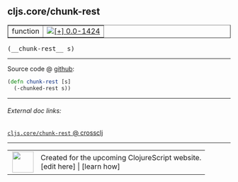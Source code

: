 ## cljs.core/chunk-rest



 <table border="1">
<tr>
<td>function</td>
<td><a href="https://github.com/cljsinfo/cljs-api-docs/tree/0.0-1424"><img valign="middle" alt="[+] 0.0-1424" title="Added in 0.0-1424" src="https://img.shields.io/badge/+-0.0--1424-lightgrey.svg"></a> </td>
</tr>
</table>


 <samp>
(__chunk-rest__ s)<br>
</samp>

---







Source code @ [github](https://github.com/clojure/clojurescript/blob/r1820/src/cljs/cljs/core.cljs#L2202-L2203):

```clj
(defn chunk-rest [s]
  (-chunked-rest s))
```

<!--
Repo - tag - source tree - lines:

 <pre>
clojurescript @ r1820
└── src
    └── cljs
        └── cljs
            └── <ins>[core.cljs:2202-2203](https://github.com/clojure/clojurescript/blob/r1820/src/cljs/cljs/core.cljs#L2202-L2203)</ins>
</pre>

-->

---



###### External doc links:

[`cljs.core/chunk-rest` @ crossclj](http://crossclj.info/fun/cljs.core.cljs/chunk-rest.html)<br>

---

 <table>
<tr><td>
<img valign="middle" align="right" width="48px" src="http://i.imgur.com/Hi20huC.png">
</td><td>
Created for the upcoming ClojureScript website.<br>
[edit here] | [learn how]
</td></tr></table>

[edit here]:https://github.com/cljsinfo/cljs-api-docs/blob/master/cljsdoc/cljs.core/chunk-rest.cljsdoc
[learn how]:https://github.com/cljsinfo/cljs-api-docs/wiki/cljsdoc-files

<!--

This information was too distracting to show to readers, but I'll leave it
commented here since it is helpful to:

- pretty-print the data used to generate this document
- and show how to retrieve that data



The API data for this symbol:

```clj
{:ns "cljs.core",
 :name "chunk-rest",
 :type "function",
 :signature ["[s]"],
 :source {:code "(defn chunk-rest [s]\n  (-chunked-rest s))",
          :title "Source code",
          :repo "clojurescript",
          :tag "r1820",
          :filename "src/cljs/cljs/core.cljs",
          :lines [2202 2203]},
 :full-name "cljs.core/chunk-rest",
 :full-name-encode "cljs.core/chunk-rest",
 :history [["+" "0.0-1424"]]}

```

Retrieve the API data for this symbol:

```clj
;; from Clojure REPL
(require '[clojure.edn :as edn])
(-> (slurp "https://raw.githubusercontent.com/cljsinfo/cljs-api-docs/catalog/cljs-api.edn")
    (edn/read-string)
    (get-in [:symbols "cljs.core/chunk-rest"]))
```

-->

